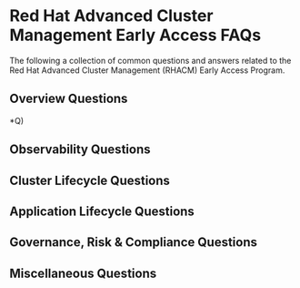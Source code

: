 # **Red Hat Advanced Cluster Management Early Access FAQs**

The following a collection of common questions and answers related to the Red Hat Advanced Cluster Management (RHACM) Early Access Program.

## **Overview Questions**

*Q)

## **Observability Questions**

## **Cluster Lifecycle Questions**

## **Application Lifecycle Questions**

## **Governance, Risk & Compliance Questions**

## **Miscellaneous Questions**
